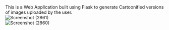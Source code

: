 This is a Web Application built using Flask to generate Cartoonified versions of images uploaded by the user.
<br>
![Screenshot (2861)](https://github.com/agneya23/Cartoonify-App/assets/57138722/448be1b1-25bf-401d-b03a-db40f2d2d3be)
<br>
![Screenshot (2860)](https://github.com/agneya23/Cartoonify-App/assets/57138722/5cd61f64-a18a-4543-9fe1-18a5006720ae)
